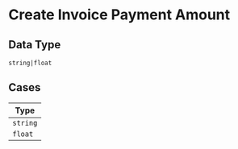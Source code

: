 
# Create Invoice Payment Amount

## Data Type

`string|float`

## Cases

| Type |
|  --- |
| `string` |
| `float` |

